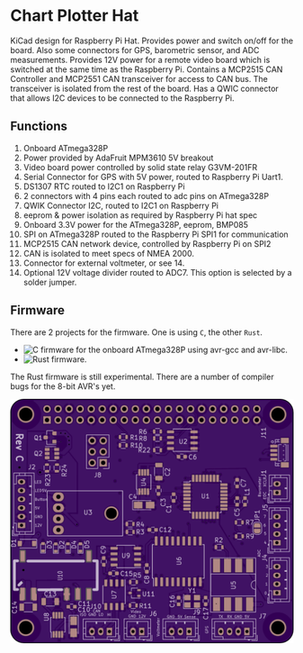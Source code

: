 # Chart Plotter Hat

KiCad design for Raspberry Pi Hat. Provides power and switch on/off for the
board. Also some connectors for GPS, barometric sensor, and ADC
measurements. Provides 12V power for a remote video board which is
switched at the same time as the Raspberry Pi. Contains a MCP2515 CAN
Controller and MCP2551 CAN transceiver for access to CAN bus. The
transceiver is isolated from the rest of the board. Has a QWIC connector
that allows I2C devices to be connected to the Raspberry Pi.

## Functions

1. Onboard ATmega328P
2. Power provided by AdaFruit MPM3610 5V breakout
3. Video board power controlled by solid state relay G3VM-201FR
4. Serial Connector for GPS with 5V power, routed to Raspberry Pi Uart1.
5. DS1307 RTC routed to I2C1 on Raspberry Pi
6. 2 connectors with 4 pins each routed to adc pins on ATmega328P
7. QWIK Connector I2C, routed to I2C1 on Raspberry Pi
8. eeprom & power isolation as required by Raspberry Pi hat spec
9. Onboard 3.3V power for the ATmega328P, eeprom, BMP085
10. SPI on ATmega328P routed to the Raspberry Pi SPI1 for communication
11. MCP2515 CAN network device, controlled by Raspberry Pi on SPI2
12. CAN is isolated to meet specs of NMEA 2000.
13. Connector for external voltmeter, or see 14.
14. Optional 12V voltage divider routed to ADC7. This option is
    selected by a solder jumper.

## Firmware

There are 2 projects for the firmware. One is using `C`, the other `Rust`.
 - ![C firmware](https://github.com/gpgreen/power-monitor) for the
onboard ATmega328P using avr-gcc and avr-libc.
 - ![Rust firmware](https://github.com/gpgreen/power-monitor-rust).

The Rust firmware is still experimental. There are a number of
compiler bugs for the 8-bit AVR's yet.

![Board](board.png)
